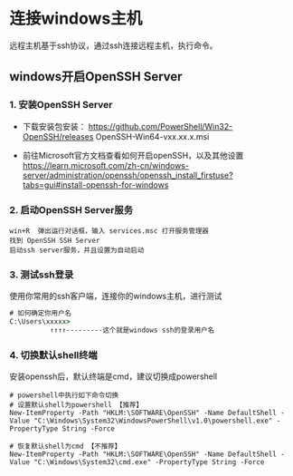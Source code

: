 # 连接windows主机

远程主机基于ssh协议，通过ssh连接远程主机，执行命令。

## windows开启OpenSSH Server
### 1. 安装OpenSSH Server    

* 下载安装包安装： https://github.com/PowerShell/Win32-OpenSSH/releases  OpenSSH-Win64-vxx.xx.x.msi

* 前往Microsoft官方文档查看如何开启openSSH，以及其他设置    
https://learn.microsoft.com/zh-cn/windows-server/administration/openssh/openssh_install_firstuse?tabs=gui#install-openssh-for-windows

### 2. 启动OpenSSH Server服务
```
win+R  弹出运行对话框，输入 services.msc 打开服务管理器
找到 OpenSSH SSH Server 
启动ssh server服务，并且设置为自动启动
```

### 3. 测试ssh登录
使用你常用的ssh客户端，连接你的windows主机，进行测试 

```cmd
# 如何确定你用户名
C:\Users\xxxxx>
          ↑↑↑↑---------这个就是windows ssh的登录用户名
```

### 4. 切换默认shell终端
安装openssh后，默认终端是cmd，建议切换成powershell
```shell
# powershell中执行如下命令切换
# 设置默认shell为powershell 【推荐】
New-ItemProperty -Path "HKLM:\SOFTWARE\OpenSSH" -Name DefaultShell -Value "C:\Windows\System32\WindowsPowerShell\v1.0\powershell.exe" -PropertyType String -Force

# 恢复默认shell为cmd 【不推荐】
New-ItemProperty -Path "HKLM:\SOFTWARE\OpenSSH" -Name DefaultShell -Value "C:\Windows\System32\cmd.exe" -PropertyType String -Force

```